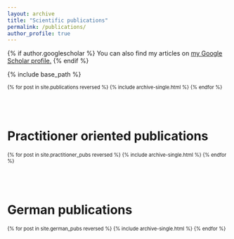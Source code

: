 ```yaml
---
layout: archive
title: "Scientific publications"
permalink: /publications/
author_profile: true
---
```


{% if author.googlescholar %}
  You can also find my articles on <u><a href="{{author.googlescholar}}">my Google Scholar profile</a>.</u>
{% endif %}

{% include base_path %}

<div style="font-size: 80%;">
{% for post in site.publications reversed %}
  {% include archive-single.html %}
{% endfor %}
</div>

<br/><br/>

<span style="font-weight:bold">Practitioner oriented publications</span>
======

<div style="font-size: 80%;">
{% for post in site.practitioner_pubs reversed %}
  {% include archive-single.html %}
{% endfor %}
</div>

<br/><br/>

<span style="font-weight:bold">German publications</span>
======

<div style="font-size: 80%;">
{% for post in site.german_pubs reversed %}
  {% include archive-single.html %}
{% endfor %}
</div>